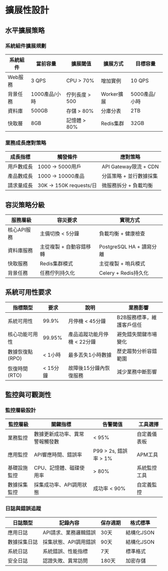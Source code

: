# 擴展性設計

## 水平擴展策略

### 系統組件擴展規劃

| 系統組件 | 當前容量 | 擴展閾值 | 擴展方式 | 目標容量 |
|---------|----------|----------|----------|----------|
| Web服務 | 3 QPS | CPU > 70% | 增加實例 | 10 QPS |
| 背景任務 | 1000產品/小時 | 佇列長度 > 500 | Worker擴展 | 5000產品/小時 |
| 資料庫 | 500GB | 存儲 > 80% | 分庫分表 | 2TB |
| 快取層 | 8GB | 記憶體 > 80% | Redis集群 | 32GB |

### 業務成長應對策略

| 成長指標 | 觸發條件 | 應對策略 |
|---------|----------|----------|
| 用戶數成長 | 1000 → 5000用戶 | API Gateway限流 + CDN |
| 產品數成長 | 1000 → 10000產品 | 分區策略 + 並行數據採集 |
| 請求量成長 | 30K → 150K requests/日 | 微服務拆分 + 負載均衡 |

## 容災策略分級

| 服務層級 | 容災要求 | 實現方式 |
|---------|----------|----------|
| 核心API服務 | 主備切換 < 5分鐘 | 負載均衡 + 健康檢查 |
| 資料庫服務 | 主從複製 + 自動容錯移轉 | PostgreSQL HA + 讀寫分離 |
| 快取服務 | Redis集群模式 | 主從複製 + 哨兵模式 |
| 背景任務 | 任務佇列持久化 | Celery + Redis持久化 |

## 系統可用性要求

| 指標類型 | 要求 | 說明 | 業務影響 |
|---------|------|------|----------|
| 系統可用性 | 99.9% | 月停機 < 45分鐘 | B2B服務標準，維護客戶信任 |
| 核心功能可用性 | 99.95% | 產品追蹤功能月停機 < 22分鐘 | 避免錯失關鍵市場變化 |
| 數據恢復點 (RPO) | < 1小時 | 最多丟失1小時數據 | 歷史趨勢分析容錯範圍 |
| 恢復時間 (RTO) | < 15分鐘 | 故障後15分鐘內恢復服務 | 減少業務中斷影響 |

## 監控與可觀測性

### 監控層級設計

| 監控層級 | 關鍵指標 | 告警閾值 | 工具選擇 |
|---------|----------|----------|----------|
| 業務監控 | 數據更新成功率、異常警報觸發數 | < 95% | 自定義儀表板 |
| 應用監控 | API響應時間、錯誤率 | P99 > 2s, 錯誤率 > 1% | APM工具 |
| 基礎設施監控 | CPU、記憶體、磁碟使用率 | > 80% | 系統監控工具 |
| 數據採集監控 | 採集成功率、API調用狀態 | 成功率 < 90% | 自定義監控 |

### 日誌與錯誤追蹤

| 日誌類型 | 記錄內容 | 保存週期 | 格式標準 |
|---------|----------|----------|----------|
| 應用日誌 | API請求、業務邏輯錯誤 | 30天 | 結構化JSON |
| 數據採集日誌 | 採集狀態、API調用錯誤 | 90天 | 結構化JSON |
| 系統日誌 | 系統錯誤、性能指標 | 7天 | 標準格式 |
| 安全日誌 | 認證失敗、異常訪問 | 180天 | 加密存儲 |